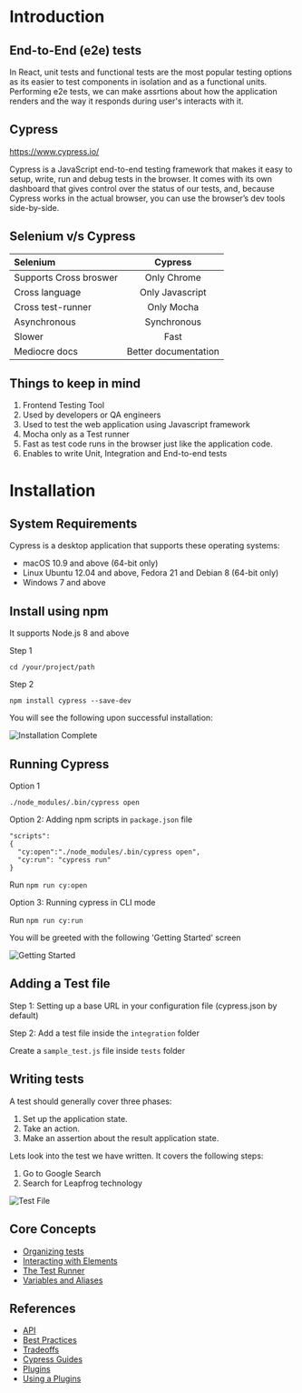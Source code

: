 # Introduction
## End-to-End (e2e) tests
In React, unit tests and functional tests are the most popular testing options as its easier to test components in isolation and as a functional units. Performing e2e tests, we can make assrtions about how the application renders and the way it responds during user's interacts with it.

## Cypress

https://www.cypress.io/

Cypress is a JavaScript end-to-end testing framework that makes it easy to setup, write, run and debug tests in the browser. It comes with its own dashboard that gives control over the status of our tests, and, because Cypress works in the actual browser, you can use the browser’s dev tools side-by-side.

## Selenium v/s Cypress
| Selenium               | Cypress              |
| :----------------------| :------------------: |
| Supports Cross broswer | Only Chrome          |
| Cross language         | Only Javascript      |
| Cross test-runner      | Only Mocha           |
| Asynchronous           | Synchronous          |
| Slower                 | Fast                 |
| Mediocre docs          | Better documentation |

## Things to keep in mind
1) Frontend Testing Tool
2) Used by developers or QA engineers
3) Used to test the web application using Javascript framework
4) Mocha only as a Test runner
5) Fast as test code runs in the browser just like the application code.
6) Enables to write Unit, Integration and End-to-end tests

# Installation
## System Requirements
Cypress is a desktop application that supports these operating systems:
- macOS 10.9 and above (64-bit only)
- Linux Ubuntu 12.04 and above, Fedora 21 and Debian 8 (64-bit only)
- Windows 7 and above

## Install using npm
It supports Node.js 8 and above

Step 1

```cd /your/project/path```

Step 2

```npm install cypress --save-dev```

You will see the following upon successful installation:

![Installation Complete](https://github.com/Nischalkhadka/cypress-starter-kit/blob/master/screenshots/Installation.png)

## Running Cypress
Option 1

```./node_modules/.bin/cypress open```

Option 2: Adding npm scripts in ```package.json``` file

    "scripts": 
    {
      "cy:open":"./node_modules/.bin/cypress open",
      "cy:run": "cypress run"
    }

Run
```npm run cy:open```

Option 3: Running cypress in CLI mode

Run
```npm run cy:run```



You will be greeted with the following 'Getting Started' screen

![Getting Started](https://github.com/Nischalkhadka/cypress-starter-kit/blob/master/screenshots/Open_Cypress.png)

## Adding a Test file

Step 1: Setting up a base URL in your configuration file (cypress.json by default)

Step 2: Add a test file inside the ```integration``` folder

Create a ```sample_test.js``` file inside ```tests``` folder

## Writing tests

A test should generally cover three phases:
1. Set up the application state.
2. Take an action.
3. Make an assertion about the result application state.

Lets look into the test we have written. It covers the following steps:

1. Go to Google Search
2. Search for Leapfrog technology

![Test File](https://github.com/Nischalkhadka/cypress-starter-kit/blob/master/screenshots/sample_test.png)

## Core Concepts
- [Organizing tests](https://docs.cypress.io/guides/core-concepts/writing-and-organizing-tests.html#Folder-Structure)
- [Interacting with Elements](https://docs.cypress.io/guides/core-concepts/interacting-with-elements.html#Actionability)
- [The Test Runner](https://docs.cypress.io/guides/core-concepts/test-runner.html#Command-Log)
- [Variables and Aliases](https://docs.cypress.io/guides/core-concepts/variables-and-aliases.html#Debugging)


## References
- [API](https://docs.cypress.io/api/commands/type.html#Key-Combinations)
- [Best Practices](https://docs.cypress.io/guides/references/best-practices.html)
- [Tradeoffs](https://docs.cypress.io/guides/references/trade-offs.html#Permanent-trade-offs-1)
- [Cypress Guides](https://docs.cypress.io/guides/guides/stubs-spies-and-clocks.html#Capabilities)
- [Plugins](https://docs.cypress.io/plugins/index.html)
- [Using a Plugins](https://docs.cypress.io/guides/tooling/plugins-guide.html#Using-a-plugin)
